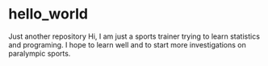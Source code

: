 # hello_world
Just another repository
Hi, I am just a sports trainer trying to learn statistics and programing.
I hope to learn well and to start more investigations on paralympic sports.
